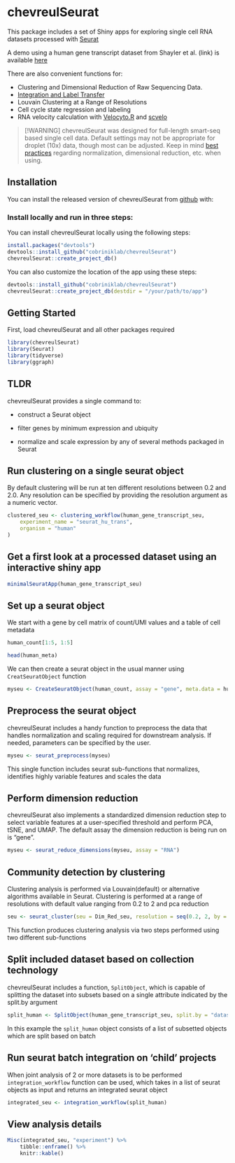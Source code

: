 
<!-- README.md is generated from README.Rmd. Please edit that file -->

# chevreulSeurat

This package includes a set of Shiny apps for exploring single cell RNA
datasets processed with
<a href="https://github.com/satijalab/seurat" target="_blank" rel="noopener noreferrer">Seurat</a>

A demo using a human gene transcript dataset from Shayler et al. (link)
is available
<a href="http://cobrinik-1.saban-chla.usc.edu:8080/app/seuratApp" target="_blank" rel="noopener noreferrer">here</a>

There are also convenient functions for:

- Clustering and Dimensional Reduction of Raw Sequencing Data.
- <a href="https://satijalab.org/seurat/archive/v3.0/integration.html" target="_blank" rel="noopener noreferrer">Integration
  and Label Transfer</a>
- Louvain Clustering at a Range of Resolutions
- Cell cycle state regression and labeling
- RNA velocity calculation with
  <a href="https://velocyto.org/" target="_blank" rel="noopener noreferrer">Velocyto.R</a>
  and
  <a href="https://scvelo.readthedocs.io/" target="_blank" rel="noopener noreferrer">scvelo</a>

> \[!WARNING\] chevreulSeurat was designed for full-length smart-seq based
> single cell data. Default settings may not be appropriate for droplet
> (10x) data, though most can be adjusted. Keep in mind [best
> practices](https://satijalab.org/seurat/articles/pbmc3k_tutorial)
> regarding normalization, dimensional reduction, etc. when using.

## Installation

You can install the released version of chevreulSeurat from
<a href="https://github.com/cobriniklab/chevreulSeurat" target="_blank" rel="noopener noreferrer">github</a>
with:

### Install locally and run in three steps:

You can install chevreulSeurat locally using the following steps:

``` r
install.packages("devtools")
devtools::install_github("cobriniklab/chevreulSeurat")
chevreulSeurat::create_project_db()
```

You can also customize the location of the app using these steps:

``` r
devtools::install_github("cobriniklab/chevreulSeurat")
chevreulSeurat::create_project_db(destdir = "/your/path/to/app")
```

## Getting Started

First, load chevreulSeurat and all other packages required

``` r
library(chevreulSeurat)
library(Seurat)
library(tidyverse)
library(ggraph)
```

## TLDR

chevreulSeurat provides a single command to:

- construct a Seurat object

- filter genes by minimum expression and ubiquity

- normalize and scale expression by any of several methods packaged in
  Seurat

## Run clustering on a single seurat object

By default clustering will be run at ten different resolutions between
0.2 and 2.0. Any resolution can be specified by providing the resolution
argument as a numeric vector.

``` r
clustered_seu <- clustering_workflow(human_gene_transcript_seu,
    experiment_name = "seurat_hu_trans",
    organism = "human"
)
```

## Get a first look at a processed dataset using an interactive shiny app

``` r
minimalSeuratApp(human_gene_transcript_seu)
```

## Set up a seurat object

We start with a gene by cell matrix of count/UMI values and a table of
cell metadata

``` r
human_count[1:5, 1:5]

head(human_meta)
```

We can then create a seurat object in the usual manner using
`CreatSeuratObject` function

``` r
myseu <- CreateSeuratObject(human_count, assay = "gene", meta.data = human_meta)
```

## Preprocess the seurat object

chevreulSeurat includes a handy function to preprocess the data that handles
normalization and scaling required for downstream analysis. If needed,
parameters can be specified by the user.

``` r
myseu <- seurat_preprocess(myseu)
```

This single function includes seurat sub-functions that normalizes,
identifies highly variable features and scales the data

## Perform dimension reduction

chevreulSeurat also implements a standardized dimension reduction step to
select variable features at a user-specified threshold and perform PCA,
tSNE, and UMAP. The default assay the dimension reduction is being run
on is “gene”.

``` r
myseu <- seurat_reduce_dimensions(myseu, assay = "RNA")
```

## Community detection by clustering

Clustering analysis is performed via Louvain(default) or alternative
algorithms available in Seurat. Clustering is performed at a range of
resolutions with default value ranging from 0.2 to 2 and pca reduction

``` r
seu <- seurat_cluster(seu = Dim_Red_seu, resolution = seq(0.2, 2, by = 0.2))
```

This function produces clustering analysis via two steps performed using
two different sub-functions

## Split included dataset based on collection technology

chevreulSeurat includes a function, `SplitObject`, which is capable of
splitting the dataset into subsets based on a single attribute indicated
by the split.by argument

``` r
split_human <- SplitObject(human_gene_transcript_seu, split.by = "dataset")
```

In this example the `split_human` object consists of a list of subsetted
objects which are split based on batch

## Run seurat batch integration on ‘child’ projects

When joint analysis of 2 or more datasets is to be performed
`integration_workflow` function can be used, which takes in a list of
seurat objects as input and returns an integrated seurat object

``` r
integrated_seu <- integration_workflow(split_human)
```

## View analysis details

``` r
Misc(integrated_seu, "experiment") %>%
    tibble::enframe() %>%
    knitr::kable()
```
